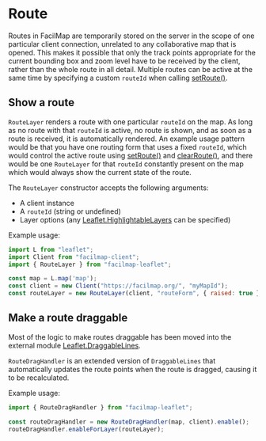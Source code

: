 # Route

Routes in FacilMap are temporarily stored on the server in the scope of one particular client connection, unrelated to any collaborative map that is opened. This makes it possible that only the track points appropriate for the current bounding box and zoom level have to be received by the client, rather than the whole route in all detail. Multiple routes can be active at the same time by specifying a custom `routeId` when calling [setRoute()](../client/methods#setroute-data).

## Show a route

`RouteLayer` renders a route with one particular `routeId` on the map. As long as no route with that `routeId` is active, no route is shown, and as soon as a route is received, it is automatically rendered. An example usage pattern would be that you have one routing form that uses a fixed `routeId`, which would control the active route using [setRoute()](../client/methods#setroute-data) and [clearRoute()](../client/methods#clearroute-data), and there would be one `RouteLayer` for that `routeId` constantly present on the map which would always show the current state of the route.

The `RouteLayer` constructor accepts the following arguments:
* A client instance
* A `routeId` (string or undefined)
* Layer options (any [Leaflet.HighlightableLayers](https://github.com/FacilMap/Leaflet.HighlightableLayers) can be specified)

Example usage:
```javascript
import L from "leaflet";
import Client from "facilmap-client";
import { RouteLayer } from "facilmap-leaflet";

const map = L.map('map');
const client = new Client("https://facilmap.org/", "myMapId");
const routeLayer = new RouteLayer(client, "routeForm", { raised: true }).addTo(map);
```

## Make a route draggable

Most of the logic to make routes draggable has been moved into the external module [Leaflet.DraggableLines](https://github.com/FacilMap/Leaflet.DraggableLines).

`RouteDragHandler` is an extended version of `DraggableLines` that automatically updates the route points when the route is dragged, causing it to be recalculated.

Example usage:
```javascript
import { RouteDragHandler } from "facilmap-leaflet";

const routeDragHandler = new RouteDragHandler(map, client).enable();
routeDragHandler.enableForLayer(routeLayer);
```